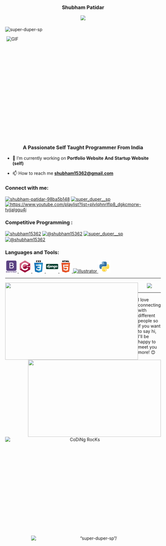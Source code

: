 <h3 align="center">
 Shubham Patidar
  <p align="center" >
  <a href="https://github.com/DenverCoder1/readme-typing-svg"><img src="https://readme-typing-svg.herokuapp.com/?&lines=I%20Hear%20,%20I%20Forget.....;I%20See%20,%20I%20Remember.....;I%20Do%20,%20I%20Understand.....;&center=true&width=440&height=45&color=f75c7e&vCenter=true&size=22"></a>
</h3>

<p align="left"> <img src="https://komarev.com/ghpvc/?username=super-duper-sp&label=Profile%20views&color=0e75b6&style=flat" alt="super-duper-sp" /> </p>




  <img align="right" alt="GIF" src="https://github.com/abhisheknaiidu/abhisheknaiidu/blob/master/code.gif?raw=true" width="500" height="350" />
<h3 align="center">A Passionate Self Taught Programmer From India</h3>


- 🔭 I’m currently working on 
  **Portfolio Website**
**And**
  **Startup Website (self)**

- 📫 How to reach me **shubham15362@gmail.com**

<h3 align="left">Connect with me:</h3>
<p align="left">
<a href="https://linkedin.com/in/shubham-patidar-98ba5b148" target="blank"><img align="center" src="https://raw.githubusercontent.com/rahuldkjain/github-profile-readme-generator/master/src/images/icons/Social/linked-in-alt.svg" alt="shubham-patidar-98ba5b148" height="30" width="40" /></a>
<a href="https://instagram.com/super_duper__sp" target="blank"><img align="center" src="https://raw.githubusercontent.com/rahuldkjain/github-profile-readme-generator/master/src/images/icons/Social/instagram.svg" alt="super_duper__sp" height="30" width="40" /></a>
<a href="https://www.youtube.com/c/https://www.youtube.com/playlist?list=plvlqhnrlflp8_dgkcmorw-tyjjalggu4j" target="blank"><img align="center" src="https://raw.githubusercontent.com/rahuldkjain/github-profile-readme-generator/master/src/images/icons/Social/youtube.svg" alt="https://www.youtube.com/playlist?list=plvlqhnrlflp8_dgkcmorw-tyjjalggu4j" height="30" width="40" /></a>

</p>



<h3 align="left">Competitive Programming :</h3>
<p align="left">
 <a href="https://www.codechef.com/users/shubham15362" target="blank"><img align="center" src="https://cdn.jsdelivr.net/npm/simple-icons@3.1.0/icons/codechef.svg" alt="shubham15362" height="30" width="40" /></a>
<a href="https://www.hackerrank.com/@shubham15362" target="blank"><img align="center" src="https://raw.githubusercontent.com/rahuldkjain/github-profile-readme-generator/master/src/images/icons/Social/hackerrank.svg" alt="@shubham15362" height="30" width="40" /></a>
<a href="https://codeforces.com/profile/super_duper__sp" target="blank"><img align="center" src="https://cdn.jsdelivr.net/npm/simple-icons@3.0.1/icons/codeforces.svg" alt="super_duper__sp" height="30" width="40" /></a>
<a href="https://www.hackerearth.com/@shubham15362" target="blank"><img align="center" src="https://raw.githubusercontent.com/rahuldkjain/github-profile-readme-generator/master/src/images/icons/Social/hackerearth.svg" alt="@shubham15362" height="30" width="40" /></a>
</p> 
  

  

<h3 align="left">Languages and Tools:</h3>
<p align="left"> <a href="https://getbootstrap.com" target="_blank"> <img src="https://raw.githubusercontent.com/devicons/devicon/master/icons/bootstrap/bootstrap-plain-wordmark.svg" alt="bootstrap" width="40" height="40"/> </a> <a href="https://www.w3schools.com/cpp/" target="_blank"> <img src="https://raw.githubusercontent.com/devicons/devicon/master/icons/cplusplus/cplusplus-original.svg" alt="cplusplus" width="40" height="40"/> </a> <a href="https://www.w3schools.com/css/" target="_blank"> <img src="https://raw.githubusercontent.com/devicons/devicon/master/icons/css3/css3-original-wordmark.svg" alt="css3" width="40" height="40"/> </a> <a href="https://www.djangoproject.com/" target="_blank"> <img src="https://raw.githubusercontent.com/devicons/devicon/master/icons/django/django-original.svg" alt="django" width="40" height="40"/> </a> <a href="https://www.w3.org/html/" target="_blank"> <img src="https://raw.githubusercontent.com/devicons/devicon/master/icons/html5/html5-original-wordmark.svg" alt="html5" width="40" height="40"/> </a> <a href="https://www.adobe.com/in/products/illustrator.html" target="_blank"> <img src="https://www.vectorlogo.zone/logos/adobe_illustrator/adobe_illustrator-icon.svg" alt="illustrator" width="40" height="40"/> </a> <a href="https://www.python.org" target="_blank"> <img src="https://raw.githubusercontent.com/devicons/devicon/master/icons/python/python-original.svg" alt="python" width="40" height="40"/> </a> 
<hr></p>




<div align="center">

<p align="left">
<img width="430" height="250" align="left" src="https://github-readme-stats.vercel.app/api?username=super-duper-sp&show_icons=true&theme=dracula&count_private=true" />
</p>
 
 <p align="right"> 
  <img width="430" height="250" align="right" src="https://github-readme-streak-stats.herokuapp.com/?user=super-duper-sp&theme=dracula" />
</p>
   
 </div>



<div align="center">
 
 <img  width="500" height="320" align="left" src="https://github.com/SP-XD/SP-XD/blob/main/images/dev-working.gif?raw=true" href="https://github.com/SP-XD" alt="CoDiNg RocKs"  width="550"/>
 
 <img align="right" width="420" height="430" src="https://github-readme-stats.vercel.app/api/top-langs?username=super-duper-sp&show_icons=true&locale=en&layout=compact" alt=“super-duper-sp”/>
 
</div>
 


 

<div align="center">
<img align="center"src="https://activity-graph.herokuapp.com/graph?username=super-duper-sp&theme=dracula&layout=compact&title_color=FF69B4&hide_border=true&area=true" align="center" />
<hr>
</div>

I love connecting with different people so if you want to say hi, I'll be happy to meet you more! 😊

